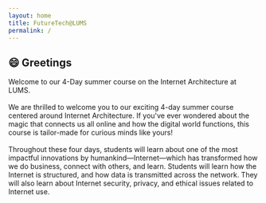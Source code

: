 ```yaml
---
layout: home
title: FutureTech@LUMS
permalink: /
---
```


## 😄 Greetings

Welcome to our 4-Day summer course on the Internet Architecture at LUMS. <br><br>
We are thrilled to welcome you to our exciting 4-day summer course centered around Internet Architecture. If you've ever wondered about the magic that connects us all online and how the digital world functions, this course is tailor-made for curious minds like yours! <br><br>
Throughout these four days, students will learn about one of the most impactful innovations by humankind—Internet—which has transformed how we do business, connect with others, and learn. Students will learn how the Internet is structured, and how data is transmitted across the network. They will also learn about Internet security, privacy, and ethical issues related to Internet use.
